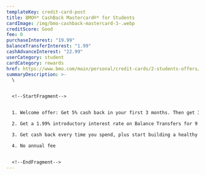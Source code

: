 ```yaml
---
templateKey: credit-card-post
title: BMO®* CashBack Mastercard®* for Students
cardImage: /img/bmo-cashback-mastercard-3-.webp
creditScore: Good
fee: 0
purchaseInterest: "19.99"
balanceTransferInterest: "1.99"
cashAdvanceInterest: "22.99"
userCategory: student
cardCategory: rewards
href: https://www.bmo.com/main/personal/credit-cards/2-students-offers/
summaryDescription: >-
  \


  <!--StartFragment-->


  1. Welcome offer: Get 5% cash back in your first 3 months. Then get 3% cash back on grocery purchases, 1% cash back on recurring bill payments and 0.5% unlimited cash back on all other purchases\

  2. Get a 1.99% introductory interest rate on Balance Transfers for 9 months, 1% fee applies to balance amounts transferred.\

  3. Get cash back every time you spend, plus start building a healthy credit history.\

  4. No annual fee


  <!--EndFragment-->
---
```

